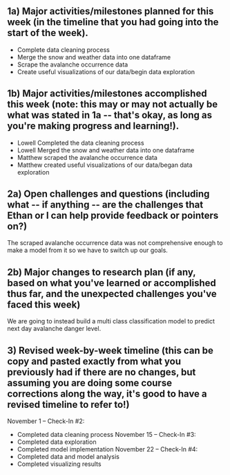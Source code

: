 ## 1a)  Major activities/milestones planned for this week (in the timeline that you had going into the start of the week).

* Complete data cleaning process
* Merge the snow and weather data into one dataframe
* Scrape the avalanche occurrence data
* Create useful visualizations of our data/begin data exploration


## 1b)  Major activities/milestones accomplished this week (note: this may or may not actually be what was stated in 1a -- that's okay, as long as you're making progress and learning!).

* Lowell Completed the data cleaning process
* Lowell Merged the snow and weather data into one dataframe
* Matthew scraped the avalanche occurrence data
* Matthew created useful visualizations of our data/began data exploration


## 2a)  Open challenges and questions (including what -- if anything -- are the challenges that Ethan or I can help provide feedback or pointers on?)

The scraped avalanche occurrence data was not comprehensive enough to make a model from it so we have to switch up our goals. 


## 2b)  Major changes to research plan (if any, based on what you've learned or accomplished thus far, and the unexpected challenges you've faced this week)

We are going to instead build a multi class classification model to predict next day avalanche danger level.


## 3) Revised week-by-week timeline (this can be copy and pasted exactly from what you previously had if there are no changes, but assuming you are doing some course corrections along the way, it's good to have a revised timeline to refer to!)

November 1 – Check-In #2: 
* Completed data cleaning process
November 15 – Check-In #3: 
* Completed data exploration
* Completed model implementation
November 22 – Check-In #4: 
* Completed data and model analysis
* Completed visualizing results
